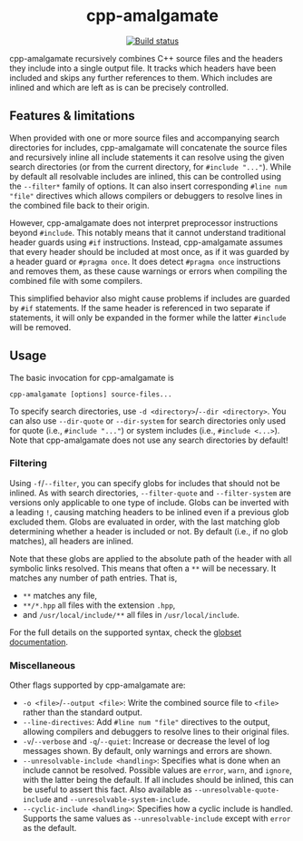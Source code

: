 <div align="center">

# cpp-amalgamate

[![Build status](https://github.com/Felerius/cpp-inline-includes/actions/workflows/ci.yml/badge.svg)](https://github.com/Felerius/cpp-inline-includes/actions)

</div>

cpp-amalgamate recursively combines C++ source files and the headers they include into a single
output file. It tracks which headers have been included and skips any further references to them.
Which includes are inlined and which are left as is can be precisely controlled.

## Features & limitations

When provided with one or more source files and accompanying search directories for includes,
cpp-amalgamate will concatenate the source files and recursively inline all include statements it
can resolve using the given search directories (or from the current directory, for
`#include "..."`). While by default all resolvable includes are inlined, this can be controlled
using the `--filter*` family of options.  It can also insert corresponding `#line num "file"`
directives which allows compilers or debuggers to resolve lines in the combined file back to their
origin.

However, cpp-amalgamate does not interpret preprocessor instructions beyond `#include`. This notably
means that it cannot understand traditional header guards using `#if` instructions. Instead,
cpp-amalgamate assumes that every header should be included at most once, as if it was guarded by a
header guard or `#pragma once`. It does detect `#pragma once` instructions and removes them, as
these cause warnings or errors when compiling the combined file with some compilers.

This simplified behavior also might cause problems if includes are guarded by `#if` statements. If
the same header is referenced in two separate if statements, it will only be expanded in the former
while the latter `#include` will be removed.

## Usage

The basic invocation for cpp-amalgamate is

```shell
cpp-amalgamate [options] source-files...
```

To specify search directories, use `-d <directory>`/`--dir <directory>`. You can also use
`--dir-quote` or `--dir-system` for search directories only used for quote (i.e., `#include "..."`)
or system includes (i.e., `#include <...>`). Note that cpp-amalgamate does not use any search
directories by default!

### Filtering

Using `-f`/`--filter`, you can specify globs for includes that should not be inlined. As with search
directories, `--filter-quote` and `--filter-system` are versions only applicable to one type of
include. Globs can be inverted with a leading `!`, causing matching headers to be inlined even if a
previous glob excluded them. Globs are evaluated in order, with the last matching glob determining
whether a header is included or not. By default (i.e., if no glob matches), all headers are inlined.

Note that these globs are applied to the absolute path of the header with all symbolic links
resolved. This means that often a `**` will be necessary. It matches any number of path entries.
That is,

* `**` matches any file,
* `**/*.hpp` all files with the extension `.hpp`,
* and `/usr/local/include/**` all files in `/usr/local/include`.

For the full details on the supported syntax, check the
[globset documentation](https://docs.rs/globset/0.4.8/globset/#syntax).

### Miscellaneous

Other flags supported by cpp-amalgamate are:

* `-o <file>`/`--output <file>`: Write the combined source file to `<file>` rather than the standard
  output.
* `--line-directives`: Add `#line num "file"` directives to the output, allowing compilers and
  debuggers to resolve lines to their original files.
* `-v`/`--verbose` and `-q`/`--quiet`: Increase or decrease the level of log messages shown. By
  default, only warnings and errors are shown.
* `--unresolvable-include <handling>`: Specifies what is done when an include cannot be resolved.
  Possible values are `error`, `warn`, and `ignore`, with the latter being the default. If all
  includes should be inlined, this can be useful to assert this fact. Also available as
  `--unresolvable-quote-include` and `--unresolvable-system-include`.
* `--cyclic-include <handling>`: Specifies how a cyclic include is handled. Supports the same values
  as `--unresolvable-include` except with `error` as the default.
